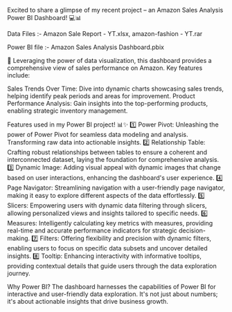 Excited to share a glimpse of my recent project – an Amazon Sales Analysis Power BI Dashboard! 💻📊

Data Files :- Amazon Sale Report - YT.xlsx, amazon-fashion - YT.rar

Power BI file :- Amazon Sales Analysis Dashboard.pbix

🚀 Leveraging the power of data visualization, this dashboard provides a comprehensive view of sales performance on Amazon. Key features include:

Sales Trends Over Time: Dive into dynamic charts showcasing sales trends, helping identify peak periods and areas for improvement.
Product Performance Analysis: Gain insights into the top-performing products, enabling strategic inventory management.

Features used in my Power BI project! 📊✨
1️⃣ Power Pivot: Unleashing the power of Power Pivot for seamless data modeling and analysis. Transforming raw data into actionable insights.
2️⃣ Relationship Table: Crafting robust relationships between tables to ensure a coherent and interconnected dataset, laying the foundation for comprehensive analysis.
3️⃣ Dynamic Image: Adding visual appeal with dynamic images that change based on user interactions, enhancing the dashboard's user experience.
4️⃣ Page Navigator: Streamlining navigation with a user-friendly page navigator, making it easy to explore different aspects of the data effortlessly.
5️⃣ Slicers: Empowering users with dynamic data filtering through slicers, allowing personalized views and insights tailored to specific needs.
6️⃣ Measures: Intelligently calculating key metrics with measures, providing real-time and accurate performance indicators for strategic decision-making.
7️⃣ Filters: Offering flexibility and precision with dynamic filters, enabling users to focus on specific data subsets and uncover detailed insights.
8️⃣ Tooltip: Enhancing interactivity with informative tooltips, providing contextual details that guide users through the data exploration journey.

Why Power BI? The dashboard harnesses the capabilities of Power BI for interactive and user-friendly data exploration. It's not just about numbers; it's about actionable insights that drive business growth.
